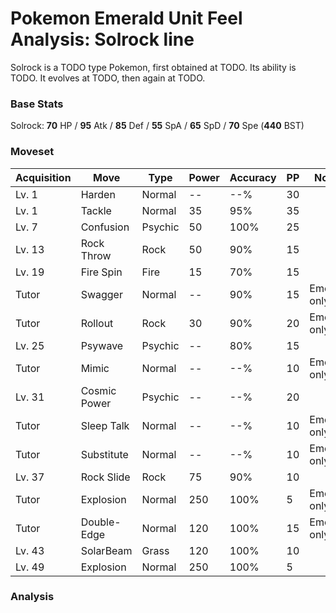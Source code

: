 # Pokemon Emerald Unit Feel Analysis: Solrock line

Solrock is a TODO type Pokemon, first obtained at TODO. Its ability is TODO. It evolves at TODO, then again at TODO.

### Base Stats

Solrock: **70** HP / **95** Atk / **85** Def / **55** SpA / **65** SpD / **70** Spe (**440** BST)

### Moveset

|Acquisition|Move        |Type   |Power|Accuracy|PP |Notes                    |
|---        |---         |---    |---  |---     |---|---                      |
|Lv. 1      |Harden      |Normal |--   |--%     |30 |                         |
|Lv. 1      |Tackle      |Normal |35   |95%     |35 |                         |
|Lv. 7      |Confusion   |Psychic|50   |100%    |25 |                         |
|Lv. 13     |Rock Throw  |Rock   |50   |90%     |15 |                         |
|Lv. 19     |Fire Spin   |Fire   |15   |70%     |15 |                         |
|Tutor      |Swagger     |Normal |--   |90%     |15 |Emerald only             |
|Tutor      |Rollout     |Rock   |30   |90%     |20 |Emerald only             |
|Lv. 25     |Psywave     |Psychic|--   |80%     |15 |                         |
|Tutor      |Mimic       |Normal |--   |--%     |10 |Emerald only             |
|Lv. 31     |Cosmic Power|Psychic|--   |--%     |20 |                         |
|Tutor      |Sleep Talk  |Normal |--   |--%     |10 |Emerald only             |
|Tutor      |Substitute  |Normal |--   |--%     |10 |Emerald only             |
|Lv. 37     |Rock Slide  |Rock   |75   |90%     |10 |                         |
|Tutor      |Explosion   |Normal |250  |100%    |5  |Emerald only             |
|Tutor      |Double-Edge |Normal |120  |100%    |15 |Emerald only             |
|Lv. 43     |SolarBeam   |Grass  |120  |100%    |10 |                         |
|Lv. 49     |Explosion   |Normal |250  |100%    |5  |                         |

### Analysis